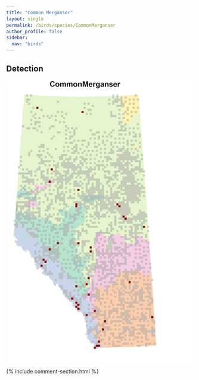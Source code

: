 ```yaml
---
title: "Common Merganser"
layout: single
permalink: /birds/species/CommonMerganser
author_profile: false
sidebar:
  nav: "birds"
---
```


<h2>Detection</h2>

![](/assets/images/birds/CommonMerganser/det.jpg)

{% include comment-section.html %}
